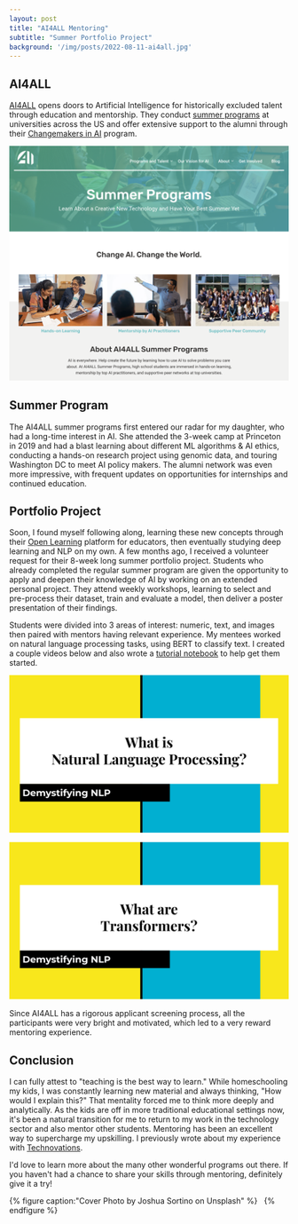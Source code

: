 ```yaml
---
layout: post
title: "AI4ALL Mentoring"
subtitle: "Summer Portfolio Project"
background: '/img/posts/2022-08-11-ai4all.jpg'
---
```


## AI4ALL

[AI4ALL](https://ai-4-all.org/) opens doors to Artificial Intelligence for historically excluded talent through education and mentorship. They conduct [summer programs](https://ai-4-all.org/summer-programs/) at universities across the US and offer extensive support to the alumni through their [Changemakers in AI](https://ai-4-all.org/changemakers/) program.

![AI4ALL](/img/posts/2022-08-11-ai4all1.png)

## Summer Program

The AI4ALL summer programs first entered our radar for my daughter, who had a long-time interest in AI. She attended the 3-week camp at Princeton in 2019 and had a blast learning about different ML algorithms & AI ethics, conducting a hands-on research project using genomic data, and touring Washington DC to meet AI policy makers. The alumni network was even more impressive, with frequent updates on opportunities for internships and continued education.

## Portfolio Project

Soon, I found myself following along, learning these new concepts through their [Open Learning](https://ai-4-all.org/open-learning/) platform for educators, then eventually studying deep learning and NLP on my own. A few months ago, I received a volunteer request for their 8-week long summer portfolio project. Students who already completed the regular summer program are given the opportunity to apply and deepen their knowledge of AI by working on an extended personal project. They attend weekly workshops, learning to select and pre-process their dataset, train and evaluate a model, then deliver a poster presentation of their findings.

Students were divided into 3 areas of interest: numeric, text, and images then paired with mentors having relevant experience. My mentees worked on natural language processing tasks, using BERT to classify text. I created a couple videos below and also wrote a [tutorial notebook](https://colab.research.google.com/github/ccstan99/ccstan99.github.io/blob/main/docs/huggingface-text-classification.ipynb) to help get them started.

[![What is NLP?](/img/posts/2022-08-11-ai4all-video1.svg)](https://www.youtube.com/watch?v=Q3N7zoIcjtw&list=PLSGYwl5_qS6jEhXHXuEymvNYvrFuD2BOG&index=1)

[![What are Transformers?](/img/posts/2022-08-11-ai4all-video2.svg)](https://www.youtube.com/watch?v=bedJ9bQBG6s&list=PLSGYwl5_qS6jEhXHXuEymvNYvrFuD2BOG&index=2)

Since AI4ALL has a rigorous applicant screening process, all the participants were very bright and motivated, which led to a very reward mentoring experience.

## Conclusion

I can fully attest to "teaching is the best way to learn." While homeschooling my kids, I was constantly learning new material and always thinking, "How would I explain this?" That mentality forced me to think more deeply and analytically. As the kids are off in more traditional educational settings now, it's been a natural transition for me to return to my work in the technology sector and also mentor other students. Mentoring has been an excellent way to supercharge my upskilling. I previously wrote about my experience with [Technovations](/2022/06/23/technovation.html).

I'd love to learn more about the many other wonderful programs out there. If you haven't had a chance to share your skills through mentoring, definitely give it a try!

{% figure caption:"Cover Photo by Joshua Sortino on Unsplash" %}
&nbsp;
{% endfigure %}
